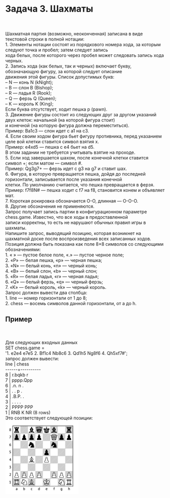 <h1>Задача 3. Шахматы</h1>
<br>
<br>Шахматная партия (возможно, неоконченная) записана в виде текстовой строки в полной нотации:
<br>1. Элементы нотации состоят из порядкового номера хода, за которым следуют точка и пробел; затем следует запись <br>хода белых, после которого через пробел может следовать запись хода черных.
<br>2. Запись хода (как белых, так и черных) включает букву, обозначающую фигуру, за которой следует описание <br>движения этой фигуры. Список допустимых букв:
<br>–	N — конь N (kNight);
<br>–	B — слон B (Bishop);
<br>–	R — ладья R (Rook);
<br>–	Q — ферзь Q (Queen);
<br>–	K — король K (King);
<br>Если буква отсутствует, ходит пешка p (pawn).
<br>3. Движение фигуры состоит из следующих друг за другом указаний двух клеток: начальной (на которой фигура стоит) <br>и конечной (на которую фигура должна переместиться).
<br>Пример: Ba1c3 — слон идет с a1 на c3.
<br>4. Если своим ходом фигура бьет фигуру противника, перед указанием целе вой клетки ставится символ взятия x.
<br>Пример: e4xd5 — пешка с e4 бьет на d5.
<br>В этом задании не требуется учитывать взятие на проходе.
<br>5. Если ход завершается шахом, после конечной клетки ставится символ +; если матом — символ #.
<br>Пример: Qg3g7+ — ферзь идет с g3 на g7 и ставит шах.
<br>6. Фигура, в которую превращается пешка, дойдя до последней горизонтали, записывается после указания конечной <br>клетки. По умолчанию считается, что пешка превращается в ферзя.
<br>Пример: f7f8N# — пешка ходит с f7 на f8, становится конем и объявляет мат.
<br>7. Короткая рокировка обозначается O-O, длинная — O-O-O.
<br>8. Другие обозначения не применяются.
<br>Запрос получает запись партии в конфигурационном параметре chess.game. Известно, что все ходы в предоставленной <br>записи корректны, то есть не нарушают обычных правил игры в шахматы.
<br>Напишите запрос, выводящий позицию, которая возникнет на шахматной доске после воспроизведения всех записанных ходов. <br>Позиция должна быть показана как поле 8×8 символов со следующими обозначениями:
<br>1. « » — пустое белое поле, «.» — пустое черное поле;
<br>2. «P» — белая пешка, «p» — черная пешка;
<br>3. «N» — белый конь, «n» — черный конь;
<br>4. «B» — белый слон, «b» — черный слон;
<br>5. «R» — белая ладья, «r» — черная ладья;
<br>6. «Q» — белый ферзь, «q» — черный ферзь;
<br>7. «K» — белый король, «k» — черный король. 
<br>Запрос должен вывести два столбца:
<br>1. 	line — номер горизонтали от 1 до 8;
<br>2. 	chess — восемь символов данной горизонтали, от a до h.
<h2>Пример</h2>
<br>
<br>Для следующих входных данных
<br>SET chess.game =
<br>'1. e2e4 e7e5 2. Bf1c4 Nb8c6 3. Qd1h5 Ng8f6 4. Qh5xf7#';
<br>запрос должен вывести:
<br>line | chess
<br>------+----------
<br>8 | r.bqkb r
<br>7 | pppp.Qpp 
<br>6 | .n. n . 
<br>5 | . . p . 
<br>4 | .B.P. . 
<br>3 | . . . .
<br>2 | PPPP PPP
<br>1 | RNB K NR (8 rows)
<br>Это соответствует следующей позиции:
<img src="https://github.com/Alexsa7161/PL-SQL/blob/main/Chess/image.png">
